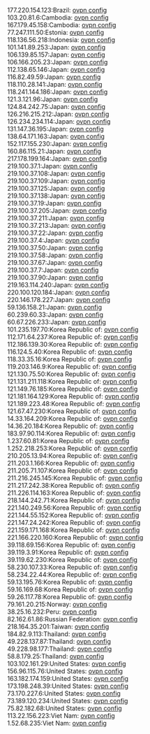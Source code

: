 177.220.154.123:Brazil: [ovpn config](vpn/177_220_154_123.ovpn)  
103.20.81.6:Cambodia: [ovpn config](vpn/103_20_81_6.ovpn)  
167.179.45.158:Cambodia: [ovpn config](vpn/167_179_45_158.ovpn)  
77.247.111.50:Estonia: [ovpn config](vpn/77_247_111_50.ovpn)  
118.136.56.218:Indonesia: [ovpn config](vpn/118_136_56_218.ovpn)  
101.141.89.253:Japan: [ovpn config](vpn/101_141_89_253.ovpn)  
106.139.85.157:Japan: [ovpn config](vpn/106_139_85_157.ovpn)  
106.166.205.23:Japan: [ovpn config](vpn/106_166_205_23.ovpn)  
112.138.65.146:Japan: [ovpn config](vpn/112_138_65_146.ovpn)  
116.82.49.59:Japan: [ovpn config](vpn/116_82_49_59.ovpn)  
118.110.28.141:Japan: [ovpn config](vpn/118_110_28_141.ovpn)  
118.241.144.186:Japan: [ovpn config](vpn/118_241_144_186.ovpn)  
121.3.121.96:Japan: [ovpn config](vpn/121_3_121_96.ovpn)  
124.84.242.75:Japan: [ovpn config](vpn/124_84_242_75.ovpn)  
126.216.215.212:Japan: [ovpn config](vpn/126_216_215_212.ovpn)  
126.234.234.114:Japan: [ovpn config](vpn/126_234_234_114.ovpn)  
131.147.36.195:Japan: [ovpn config](vpn/131_147_36_195.ovpn)  
138.64.171.163:Japan: [ovpn config](vpn/138_64_171_163.ovpn)  
152.117.155.230:Japan: [ovpn config](vpn/152_117_155_230.ovpn)  
160.86.115.21:Japan: [ovpn config](vpn/160_86_115_21.ovpn)  
217.178.199.164:Japan: [ovpn config](vpn/217_178_199_164.ovpn)  
219.100.37.1:Japan: [ovpn config](vpn/219_100_37_1.ovpn)  
219.100.37.108:Japan: [ovpn config](vpn/219_100_37_108.ovpn)  
219.100.37.109:Japan: [ovpn config](vpn/219_100_37_109.ovpn)  
219.100.37.125:Japan: [ovpn config](vpn/219_100_37_125.ovpn)  
219.100.37.138:Japan: [ovpn config](vpn/219_100_37_138.ovpn)  
219.100.37.19:Japan: [ovpn config](vpn/219_100_37_19.ovpn)  
219.100.37.205:Japan: [ovpn config](vpn/219_100_37_205.ovpn)  
219.100.37.211:Japan: [ovpn config](vpn/219_100_37_211.ovpn)  
219.100.37.213:Japan: [ovpn config](vpn/219_100_37_213.ovpn)  
219.100.37.22:Japan: [ovpn config](vpn/219_100_37_22.ovpn)  
219.100.37.4:Japan: [ovpn config](vpn/219_100_37_4.ovpn)  
219.100.37.50:Japan: [ovpn config](vpn/219_100_37_50.ovpn)  
219.100.37.58:Japan: [ovpn config](vpn/219_100_37_58.ovpn)  
219.100.37.67:Japan: [ovpn config](vpn/219_100_37_67.ovpn)  
219.100.37.7:Japan: [ovpn config](vpn/219_100_37_7.ovpn)  
219.100.37.90:Japan: [ovpn config](vpn/219_100_37_90.ovpn)  
219.163.114.240:Japan: [ovpn config](vpn/219_163_114_240.ovpn)  
220.100.120.184:Japan: [ovpn config](vpn/220_100_120_184.ovpn)  
220.146.178.227:Japan: [ovpn config](vpn/220_146_178_227.ovpn)  
59.136.158.21:Japan: [ovpn config](vpn/59_136_158_21.ovpn)  
60.239.60.33:Japan: [ovpn config](vpn/60_239_60_33.ovpn)  
60.67.226.233:Japan: [ovpn config](vpn/60_67_226_233.ovpn)  
101.235.197.70:Korea Republic of: [ovpn config](vpn/101_235_197_70.ovpn)  
112.171.64.237:Korea Republic of: [ovpn config](vpn/112_171_64_237.ovpn)  
112.186.139.30:Korea Republic of: [ovpn config](vpn/112_186_139_30.ovpn)  
116.124.5.40:Korea Republic of: [ovpn config](vpn/116_124_5_40.ovpn)  
118.33.35.16:Korea Republic of: [ovpn config](vpn/118_33_35_16.ovpn)  
119.203.146.9:Korea Republic of: [ovpn config](vpn/119_203_146_9.ovpn)  
121.130.75.50:Korea Republic of: [ovpn config](vpn/121_130_75_50.ovpn)  
121.131.211.118:Korea Republic of: [ovpn config](vpn/121_131_211_118.ovpn)  
121.149.76.185:Korea Republic of: [ovpn config](vpn/121_149_76_185.ovpn)  
121.181.164.129:Korea Republic of: [ovpn config](vpn/121_181_164_129.ovpn)  
121.189.223.48:Korea Republic of: [ovpn config](vpn/121_189_223_48.ovpn)  
121.67.47.230:Korea Republic of: [ovpn config](vpn/121_67_47_230.ovpn)  
14.33.164.209:Korea Republic of: [ovpn config](vpn/14_33_164_209.ovpn)  
14.36.20.184:Korea Republic of: [ovpn config](vpn/14_36_20_184.ovpn)  
183.97.90.114:Korea Republic of: [ovpn config](vpn/183_97_90_114.ovpn)  
1.237.60.81:Korea Republic of: [ovpn config](vpn/1_237_60_81.ovpn)  
1.252.218.253:Korea Republic of: [ovpn config](vpn/1_252_218_253.ovpn)  
210.205.13.94:Korea Republic of: [ovpn config](vpn/210_205_13_94.ovpn)  
211.203.1.166:Korea Republic of: [ovpn config](vpn/211_203_1_166.ovpn)  
211.205.71.107:Korea Republic of: [ovpn config](vpn/211_205_71_107.ovpn)  
211.216.245.145:Korea Republic of: [ovpn config](vpn/211_216_245_145.ovpn)  
211.217.242.38:Korea Republic of: [ovpn config](vpn/211_217_242_38.ovpn)  
211.226.114.163:Korea Republic of: [ovpn config](vpn/211_226_114_163.ovpn)  
218.144.242.71:Korea Republic of: [ovpn config](vpn/218_144_242_71.ovpn)  
221.140.249.56:Korea Republic of: [ovpn config](vpn/221_140_249_56.ovpn)  
221.144.55.152:Korea Republic of: [ovpn config](vpn/221_144_55_152.ovpn)  
221.147.24.242:Korea Republic of: [ovpn config](vpn/221_147_24_242.ovpn)  
221.159.171.168:Korea Republic of: [ovpn config](vpn/221_159_171_168.ovpn)  
221.166.220.160:Korea Republic of: [ovpn config](vpn/221_166_220_160.ovpn)  
39.118.69.156:Korea Republic of: [ovpn config](vpn/39_118_69_156.ovpn)  
39.119.3.91:Korea Republic of: [ovpn config](vpn/39_119_3_91.ovpn)  
39.119.62.230:Korea Republic of: [ovpn config](vpn/39_119_62_230.ovpn)  
58.230.107.33:Korea Republic of: [ovpn config](vpn/58_230_107_33.ovpn)  
58.234.22.44:Korea Republic of: [ovpn config](vpn/58_234_22_44.ovpn)  
59.13.195.76:Korea Republic of: [ovpn config](vpn/59_13_195_76.ovpn)  
59.16.169.68:Korea Republic of: [ovpn config](vpn/59_16_169_68.ovpn)  
59.26.117.78:Korea Republic of: [ovpn config](vpn/59_26_117_78.ovpn)  
79.161.20.215:Norway: [ovpn config](vpn/79_161_20_215.ovpn)  
38.25.16.232:Peru: [ovpn config](vpn/38_25_16_232.ovpn)  
82.162.61.86:Russian Federation: [ovpn config](vpn/82_162_61_86.ovpn)  
218.164.35.201:Taiwan: [ovpn config](vpn/218_164_35_201.ovpn)  
184.82.9.113:Thailand: [ovpn config](vpn/184_82_9_113.ovpn)  
49.228.137.87:Thailand: [ovpn config](vpn/49_228_137_87.ovpn)  
49.228.98.177:Thailand: [ovpn config](vpn/49_228_98_177.ovpn)  
58.8.179.25:Thailand: [ovpn config](vpn/58_8_179_25.ovpn)  
103.102.161.29:United States: [ovpn config](vpn/103_102_161_29.ovpn)  
156.96.115.76:United States: [ovpn config](vpn/156_96_115_76.ovpn)  
163.182.174.159:United States: [ovpn config](vpn/163_182_174_159.ovpn)  
173.198.248.39:United States: [ovpn config](vpn/173_198_248_39.ovpn)  
73.170.227.6:United States: [ovpn config](vpn/73_170_227_6.ovpn)  
73.189.120.234:United States: [ovpn config](vpn/73_189_120_234.ovpn)  
75.82.182.68:United States: [ovpn config](vpn/75_82_182_68.ovpn)  
113.22.156.223:Viet Nam: [ovpn config](vpn/113_22_156_223.ovpn)  
1.52.68.235:Viet Nam: [ovpn config](vpn/1_52_68_235.ovpn)  
